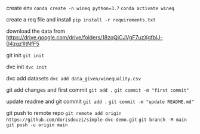 create env
`conda create -n wineq python=3.7`
`conda activate wineq`

create a req file and install 
`pip install -r requirements.txt`

download the data from 
https://drive.google.com/drive/folders/18zqQiCJVgF7uzXgfbIJ-04zgz1ItNfF5

git init
`git init`

dvc init
`dvc init`

dvc add datasets
`dvc add data_given/winequality.csv`

git add changes and first commit
`git add .`
`git commit -m "first commit"`

update readme and git commit
`git add .`
`git commit -m "update README.md"`

git push to remote repo
`git remote add origin https://github.com/dorisdouzi/simple-dvc-demo.git`
`git branch -M main`
`git push -u origin main`









